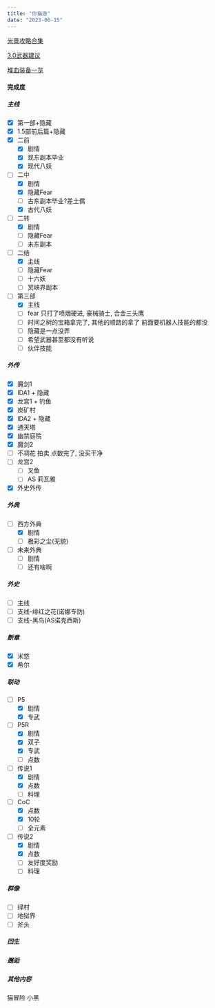 ```yaml
---
title: "你猫游"
date: "2023-06-15"
---
```


[光景攻略合集](https://www.taptap.cn/moment/322514233717688465)

[3.0武器建议](https://www.taptap.cn/moment/415171918870613519)

[堆血装备一览](https://www.taptap.cn/moment/415146927236057584)

#### 完成度

##### 主线
- [x] 第一部+隐藏
- [x] 1.5部前后篇+隐藏
- [x] 二前
    - [x] 剧情
    - [x] 现东副本毕业
    - [x] 现代八妖
- [ ] 二中
    - [x] 剧情
    - [x] 隐藏Fear
    - [ ] 古东副本毕业?差土偶
    - [x] 古代八妖
- [ ] 二转
    - [x] 剧情
    - [ ] 隐藏Fear
    - [ ] 未东副本
- [ ] 二结
    - [x] 主线
    - [ ] 隐藏Fear
    - [ ] 十六妖
    - [ ] 冥峡界副本
- [ ] 第三部
    - [x] 主线
    - [ ] fear 只打了喷烟硬进, 豪械骑士, 合金三头鹰
    - [ ] 时间之树的宝箱拿完了, 其他的顺路的拿了 前面要机器人技能的都没
    - [ ] 隐藏是一点没弄
    - [ ] 希望武器甚至都没有听说
    - [ ] 伙伴技能

##### 外传
- [x] 魔剑1
- [x] IDA1 + 隐藏
- [x] 龙宫1 + 钓鱼
- [x] 炭矿村
- [x] IDA2 + 隐藏
- [x] 通天塔
- [x] 幽禁庭院
- [x] 魔剑2
- [ ] 不凋花 拍卖 点数完了, 没买干净
- [ ] 龙宫2
    - [ ] 叉鱼
    - [ ] AS 莉瓦雅
- [x] 外史外传

##### 外典
- [ ] 西方外典
    - [x] 剧情
    - [ ] 极彩之尘(无貌)
- [ ] 未来外典
    - [ ] 剧情
    - [ ] 还有啥啊

##### 外史
- [ ] 主线
- [ ] 支线-绯红之花(诺娜专防)
- [ ] 支线-黑鸟(AS诺克西斯)
##### 断章
- [x] 米悠
- [x] 希尔

##### 联动
- [ ] P5
    - [x] 剧情
    - [x] 专武
- [ ] P5R
    - [x] 剧情
    - [x] 双子
    - [x] 专武
    - [ ] 点数
- [ ] 传说1
    - [x] 剧情
    - [x] 点数
    - [ ] 料理
- [ ] CoC
    - [x] 点数
    - [x] 10轮
    - [ ] 全元素
- [ ] 传说2
    - [x] 剧情
    - [x] 点数
    - [ ] 友好度奖励
    - [ ] 料理

##### 群像
- [ ] 绿村
- [ ] 地狱界
- [ ] 斧头
##### 回生

##### 邂逅

##### 其他内容
猫冒险
小黑